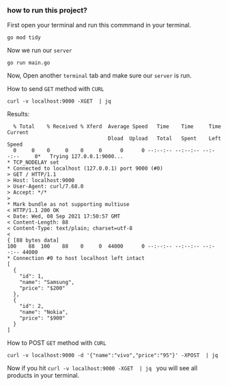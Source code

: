 ### how to run this project?
First open your terminal and run this commmand in your terminal.

`go mod tidy`

Now we run our `server`

`go run main.go`

Now, Open another `terminal` tab and make sure our `server` is run.

How to send `GET` method with `CURL`

`curl -v localhost:9000 -XGET  | jq `

Results:

```
  % Total    % Received % Xferd  Average Speed   Time    Time     Time  Current
                                 Dload  Upload   Total   Spent    Left  Speed
  0     0    0     0    0     0      0      0 --:--:-- --:--:-- --:--:--     0*   Trying 127.0.0.1:9000...
* TCP_NODELAY set
* Connected to localhost (127.0.0.1) port 9000 (#0)
> GET / HTTP/1.1
> Host: localhost:9000
> User-Agent: curl/7.68.0
> Accept: */*
> 
* Mark bundle as not supporting multiuse
< HTTP/1.1 200 OK
< Date: Wed, 08 Sep 2021 17:50:57 GMT
< Content-Length: 88
< Content-Type: text/plain; charset=utf-8
< 
{ [88 bytes data]
100    88  100    88    0     0  44000      0 --:--:-- --:--:-- --:--:-- 44000
* Connection #0 to host localhost left intact
[
  {
    "id": 1,
    "name": "Samsung",
    "price": "$200"
  },
  {
    "id": 2,
    "name": "Nokia",
    "price": "$900"
  }
]

```



How to POST `GET` method with `CURL`

`curl -v localhost:9000 -d '{"name":"vivo","price":"95"}' -XPOST  | jq `


Now if you hit `curl -v localhost:9000 -XGET  | jq ` you will see all products in your terminal.


